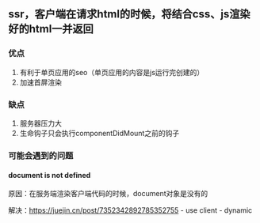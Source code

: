 ## ssr，客户端在请求html的时候，将结合css、js渲染好的html一并返回

### 优点
1. 有利于单页应用的seo（单页应用的内容是js运行完创建的）
2. 加速首屏渲染

### 缺点
1. 服务器压力大
2. 生命钩子只会执行componentDidMount之前的钩子

### 可能会遇到的问题

#### document is not defined
原因：在服务端渲染客户端代码的时候，document对象是没有的

解决：https://juejin.cn/post/7352342892785352755
    - use client
    - dynamic